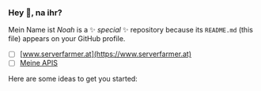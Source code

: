 ### Hey 👋, na ihr?


Mein Name ist *Noah* is a ✨ _special_ ✨ repository because its `README.md` (this file) appears on your GitHub profile.<br>
- [ ] [www.serverfarmer.at](https://www.serverfarmer.at)
- [ ] [Meine APIS](https://eynoah.github.io/eyapis/ "Klicke hier für meine APIS") 

Here are some ideas to get you started:
<!--
- 🔭 I’m currently working on ...
- 🌱 I’m currently learning ...
- 👯 I’m looking to collaborate on ...
- 🤔 I’m looking for help with ...
- 💬 Ask me about ...
- 📫 How to reach me: ...
- 😄 Pronouns: ...
- ⚡ Fun fact: [Vocal from Real](https://vo.codes "Vo.codes")-->
